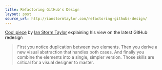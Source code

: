 ```yaml
---
title: Refactoring GitHub's Design
layout: post
source_url: http://ianstormtaylor.com/refactoring-githubs-design/
---
```

[Cool piece][post-url] by [Ian Storm Taylor][ian-storm-taylor] explaining his view on the latest GitHub redesign

> First you notice duplication between two elements. Then you derive a new visual abstraction that handles both cases. And finally you combine the elements into a single, simpler version. Those skills are critical for a visual designer to master.

[post-url]: http://ianstormtaylor.com/refactoring-githubs-design/
[ian-storm-taylor]: https://twitter.com/ianstormtaylor
